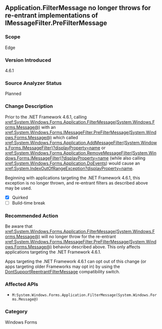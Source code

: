 ## Application.FilterMessage no longer throws for re-entrant implementations of IMessageFilter.PreFilterMessage

### Scope
Edge

### Version Introduced
4.6.1

### Source Analyzer Status
Planned

### Change Description

Prior to the .NET Framework 4.6.1, calling
<xref:System.Windows.Forms.Application.FilterMessage(System.Windows.Forms.Message@)>
with an
<xref:System.Windows.Forms.IMessageFilter.PreFilterMessage(System.Windows.Forms.Message@)>
which called
<xref:System.Windows.Forms.Application.AddMessageFilter(System.Windows.Forms.IMessageFilter)?displayProperty=name>
or <xref:System.Windows.Forms.Application.RemoveMessageFilter(System.Windows.Forms.IMessageFilter)?displayProperty=name>
(while also calling
<xref:System.Windows.Forms.Application.DoEvents>)
would cause an <xref:System.IndexOutOfRangeException?displayProperty=name>.

Beginning with applications targeting the .NET Framework 4.6.1, this exception is no longer thrown, and re-entrant filters as described above may be used.

- [x] Quirked
- [ ] Build-time break

### Recommended Action

Be aware that
<xref:System.Windows.Forms.Application.FilterMessage(System.Windows.Forms.Message@)>
will no longer throw for the re-entrant
<xref:System.Windows.Forms.IMessageFilter.PreFilterMessage(System.Windows.Forms.Message@)>
behavior described above. This only affects applications targeting the .NET
Framework 4.6.1.

Apps targeting the .NET Framework 4.6.1 can opt out of this change (or apps
targeting older Frameworks may opt in) by using the
[DontSupportReentrantFilterMessage](https://docs.microsoft.com/en-us/dotnet/articles/framework/migration-guide/mitigation-custom-imessagefilter-prefiltermessage-implementations#mitigation)
compatibility switch.

### Affected APIs
* `M:System.Windows.Forms.Application.FilterMessage(System.Windows.Forms.Message@)`

### Category
Windows Forms

<!--
    ### Notes
    It's unclear if this one will be better analyzed by Application.FilterMessage callers (who would have seen the exception previously)
    or the IMessageFilter.PreFilterMessage implementers (who caused the exception previously). Unfortunately, the analyzer on the caller is probably
    more useful, even though it would be easier to be 'precise' if we analyzed the interface implementer.
-->

<!-- breaking change id: 144 -->
